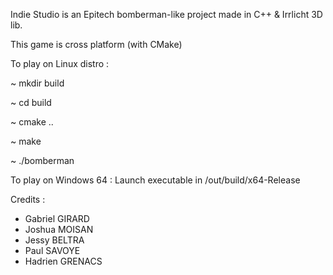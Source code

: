 Indie Studio is an Epitech bomberman-like project made in C++ & Irrlicht 3D lib.

This game is cross platform (with CMake)

To play on Linux distro :

~ mkdir build

~ cd build

~ cmake ..

~ make

~ ./bomberman


To play on Windows 64 :
Launch executable in /out/build/x64-Release

Credits :
- Gabriel GIRARD
- Joshua MOISAN
- Jessy BELTRA
- Paul SAVOYE
- Hadrien GRENACS
